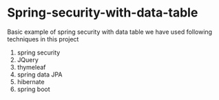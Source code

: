 # Spring-security-with-data-table
Basic example of spring security with data table we have used following techniques in this project 
1. spring security
2. JQuery
3. thymeleaf
4. spring data JPA
5. hibernate 
6. spring boot
